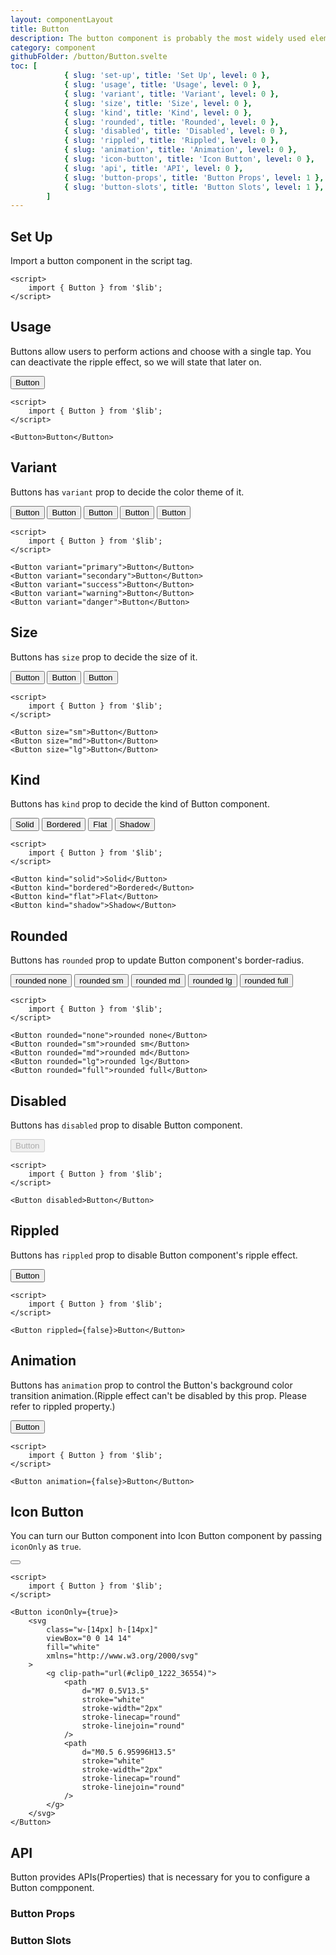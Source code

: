 ```yaml
---
layout: componentLayout
title: Button
description: The button component is probably the most widely used element in any user interface or website as it can be used to launch an action but also to link to other pages.
category: component
githubFolder: /button/Button.svelte
toc: [
			{ slug: 'set-up', title: 'Set Up', level: 0 },
			{ slug: 'usage', title: 'Usage', level: 0 },
			{ slug: 'variant', title: 'Variant', level: 0 },
			{ slug: 'size', title: 'Size', level: 0 },
			{ slug: 'kind', title: 'Kind', level: 0 },
			{ slug: 'rounded', title: 'Rounded', level: 0 },
			{ slug: 'disabled', title: 'Disabled', level: 0 },
			{ slug: 'rippled', title: 'Rippled', level: 0 },
			{ slug: 'animation', title: 'Animation', level: 0 },
			{ slug: 'icon-button', title: 'Icon Button', level: 0 },
			{ slug: 'api', title: 'API', level: 0 },
			{ slug: 'button-props', title: 'Button Props', level: 1 },
			{ slug: 'button-slots', title: 'Button Slots', level: 1 },
		]
---
```


<script>
	import { Button, Link } from '$lib';
	import SlotTable from "../../../mdsvex/components/SlotTable.svelte"
	import PropertyTable from "../../../mdsvex/components/PropertyTable.svelte"
	import CodeBlockWrapper from "../../../mdsvex/components/CodeBlockWrapper.md"
	import * as Component from "../../../mdsvex/+layout.svelte"
	import { buttonProps, buttonSlots } from "./button-props.ts"

</script>

## Set Up

Import a button component in the script tag.

<CodeBlockWrapper>

```svelte
<script>
	import { Button } from '$lib';
</script>
```

</CodeBlockWrapper>

## Usage

Buttons allow users to perform actions and choose with a single tap. You can deactivate the ripple effect, so we will state that later on.

<Button>Button</Button>

<CodeBlockWrapper>

```svelte
<script>
	import { Button } from '$lib';
</script>

<Button>Button</Button>
```

</CodeBlockWrapper>

## Variant

Buttons has `variant` prop to decide the color theme of it.

<div class="inline-flex flex-row gap-4 flex-wrap">
	<Button variant="primary">Button</Button>
	<Button variant="secondary">Button</Button>
	<Button variant="success">Button</Button>
	<Button variant="warning">Button</Button>
	<Button variant="danger">Button</Button>
</div>

<CodeBlockWrapper>

```svelte
<script>
	import { Button } from '$lib';
</script>

<Button variant="primary">Button</Button>
<Button variant="secondary">Button</Button>
<Button variant="success">Button</Button>
<Button variant="warning">Button</Button>
<Button variant="danger">Button</Button>
```

</CodeBlockWrapper>

## Size

Buttons has `size` prop to decide the size of it.

<div class="flex flex-row gap-4 items-center">
	<Button size="sm">Button</Button>
	<Button size="md">Button</Button>
	<Button size="lg">Button</Button>
</div>

<CodeBlockWrapper>

```svelte
<script>
	import { Button } from '$lib';
</script>

<Button size="sm">Button</Button>
<Button size="md">Button</Button>
<Button size="lg">Button</Button>
```

</CodeBlockWrapper>

## Kind

Buttons has `kind` prop to decide the kind of Button component.

<div class="flex flex-row gap-2 flex-wrap">
	<Button kind="solid">Solid</Button>
	<Button kind="bordered">Bordered</Button>
	<Button kind="flat">Flat</Button>
	<Button kind="shadow">Shadow</Button>
</div>

<CodeBlockWrapper>

```svelte
<script>
	import { Button } from '$lib';
</script>

<Button kind="solid">Solid</Button>
<Button kind="bordered">Bordered</Button>
<Button kind="flat">Flat</Button>
<Button kind="shadow">Shadow</Button>
```

</CodeBlockWrapper>

## Rounded

Buttons has `rounded` prop to update Button component's border-radius.

<div class="flex flex-row gap-2 flex-wrap">
	<Button rounded="none">rounded none</Button>
	<Button rounded="sm">rounded sm</Button>
	<Button rounded="md">rounded md</Button>
	<Button rounded="lg">rounded lg</Button>
	<Button rounded="full">rounded full</Button>
</div>

<CodeBlockWrapper>

```svelte
<script>
	import { Button } from '$lib';
</script>

<Button rounded="none">rounded none</Button>
<Button rounded="sm">rounded sm</Button>
<Button rounded="md">rounded md</Button>
<Button rounded="lg">rounded lg</Button>
<Button rounded="full">rounded full</Button>
```

</CodeBlockWrapper>

## Disabled

Buttons has `disabled` prop to disable Button component.

<Button disabled>Button</Button>

<CodeBlockWrapper>

```svelte
<script>
	import { Button } from '$lib';
</script>

<Button disabled>Button</Button>
```

</CodeBlockWrapper>

## Rippled

Buttons has `rippled` prop to disable Button component's ripple effect.

<Button rippled={false}>Button</Button>

<CodeBlockWrapper>

```svelte
<script>
	import { Button } from '$lib';
</script>

<Button rippled={false}>Button</Button>
```

</CodeBlockWrapper>

## Animation

Buttons has `animation` prop to control the Button's background color transition animation.(Ripple effect can't be disabled by this prop. Please refer to <Link href="#rippled">rippled property</Link>.)

<Button animation={false}>Button</Button>

<CodeBlockWrapper>

```svelte
<script>
	import { Button } from '$lib';
</script>

<Button animation={false}>Button</Button>
```

</CodeBlockWrapper>

## Icon Button

You can turn our Button component into Icon Button component by passing `iconOnly` as `true`.

<Button iconOnly={true}>
	<svg class="w-[14px] h-[14px]" viewBox="0 0 14 14" fill="white" xmlns="http://www.w3.org/2000/svg">
		<g clip-path="url(#clip0_1222_36554)">
			<path d="M7 0.5V13.5" stroke="white" stroke-width="2px" stroke-linecap="round" stroke-linejoin="round"/>
			<path d="M0.5 6.95996H13.5" stroke="white" stroke-width="2px" stroke-linecap="round" stroke-linejoin="round"/>
		</g>
	</svg>
</Button>

<CodeBlockWrapper>

```svelte
<script>
	import { Button } from '$lib';
</script>

<Button iconOnly={true}>
	<svg
		class="w-[14px] h-[14px]"
		viewBox="0 0 14 14"
		fill="white"
		xmlns="http://www.w3.org/2000/svg"
	>
		<g clip-path="url(#clip0_1222_36554)">
			<path
				d="M7 0.5V13.5"
				stroke="white"
				stroke-width="2px"
				stroke-linecap="round"
				stroke-linejoin="round"
			/>
			<path
				d="M0.5 6.95996H13.5"
				stroke="white"
				stroke-width="2px"
				stroke-linecap="round"
				stroke-linejoin="round"
			/>
		</g>
	</svg>
</Button>
```

</CodeBlockWrapper>

## API

Button provides APIs(Properties) that is necessary for you to configure a Button compponent.

### Button Props

<PropertyTable properties={buttonProps} />

### Button Slots

<SlotTable slots={buttonSlots} />
